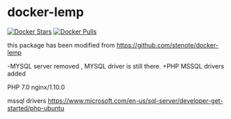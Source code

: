 docker-lemp
===========

[![Docker Stars](https://img.shields.io/docker/stars/deftstar/docker-lemp.svg)](https://hub.docker.com/r/deftstar/docker-lemp/)
[![Docker Pulls](https://img.shields.io/docker/pulls/deftstar/docker-lemp.svg)](https://hub.docker.com/r/deftstar/docker-lemp/)


this package has been modified from https://github.com/stenote/docker-lemp

-MYSQL server removed , MYSQL driver is still there.
+PHP MSSQL drivers added 


PHP 7.0
nginx/1.10.0 

mssql drivers 
https://www.microsoft.com/en-us/sql-server/developer-get-started/php-ubuntu
